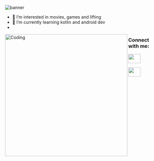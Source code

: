 
![banner](https://github.com/JoJaCo/JoJaCo/assets/12837883/5db01334-54f1-499c-8075-b5a072ebfe41)

- 👀 I’m interested in movies, games and lifting
- 🌱 I’m currently learning kotlin and android dev
- 
<img align="left" alt="Coding" width="400" src="https://res.cloudinary.com/practicaldev/image/fetch/s--WXI5d2Ru--/c_limit%2Cf_auto%2Cfl_progressive%2Cq_66%2Cw_800/https://media1.tenor.com/images/0c34272909ee2a4db5606a014082312b/tenor.gif%3Fitemid%3D15828752">

<h3 align="left">Connect with me:</h3>
<p align="left">
 

 <!--instagram link-->
 <a href="https://www.instagram.com/joja.ai/" target="blank"><img align="center" src="https://cdn.jsdelivr.net/npm/simple-icons@3.0.1/icons/instagram.svg" alt="" height="30" width="40" /></a>
 
<a href="https://www.linkedin.com/in/jorge-contreras-2910a3196/" target="blank"><img align="center" src="https://cdn.jsdelivr.net/npm/simple-icons@3.0.1/icons/linkedin.svg" alt="" height="30" width="40" /></a>

<!---
JoJaCo/JoJaCo is a ✨ special ✨ repository because its `README.md` (this file) appears on your GitHub profile.
You can click the Preview link to take a look at your changes.
 




--->
